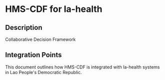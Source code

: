 # HMS-CDF for la-health

## Description

Collaborative Decision Framework

## Integration Points

This document outlines how HMS-CDF is integrated with la-health systems in Lao People's Democratic Republic.
